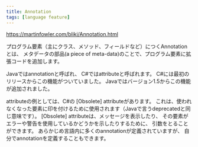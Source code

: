 ```yaml
---
title: Annotation
tags: [language feature]
---
```


https://martinfowler.com/bliki/Annotation.html

プログラム要素（主にクラス、メソッド、フィールドなど）につくAnnotationとは、
メタデータの部品(a piece of meta-data)のことで、プログラム要素に拡張コードを追加します。

Javaではannotationと呼ばれ、
C#ではattributeと呼ばれます。
C#には最初のリリースからこの機能がついていました。
Javaではバージョン1.5からこの機能が追加されました。


attributeの例としては、C#の [Obsolete] attributeがあります。
これは、使われなくなった要素に印を付けるために使用されます（Javaで言うdeprecatedと同じ意味です）。
[Obsolete] attributeは、メッセージを表示したり、
その要素がエラーや警告を使用しているかどうかを示したりするために、
引数をとることができます。
あらかじめ言語内に多くのannotationが定義されていますが、
自分でannotationを定義することもできます。
